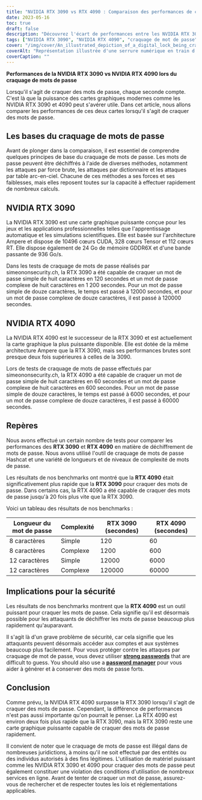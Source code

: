 ```yaml
---
title: "NVIDIA RTX 3090 vs RTX 4090 : Comparaison des performances de craquage de mots de passe"
date: 2023-05-16
toc: true
draft: false
description: "Découvrez l'écart de performances entre les NVIDIA RTX 3090 et RTX 4090 dans le craquage de mots de passe, en soulignant les implications en termes de sécurité et les mesures de protection."
tags: ["NVIDIA RTX 3090", "NVIDIA RTX 4090", "craquage de mot de passe", "performance", "sécurité", "protection par mot de passe", "cybersécurité", "repère", "GPU", "gestionnaire de mot de passe", "des mots de passe forts", "authentification à deux facteurs", "les réglementations gouvernementales", "CISA", "GDPR", "la sécurité des données", "comparaison du matériel", "sécurité du mot de passe", "carte graphique", "force du mot de passe"]
cover: "/img/cover/An_illustrated_depiction_of_a_digital_lock_being_cracked.png"
coverAlt: "Représentation illustrée d'une serrure numérique en train d'être forcée, symbolisant le contenu de l'article sur les performances en matière de cassage de mots de passe."
coverCaption: ""
---
```


**Performances de la NVIDIA RTX 3090 vs NVIDIA RTX 4090 lors du craquage de mots de passe**

Lorsqu'il s'agit de craquer des mots de passe, chaque seconde compte. C'est là que la puissance des cartes graphiques modernes comme les NVIDIA RTX 3090 et 4090 peut s'avérer utile. Dans cet article, nous allons comparer les performances de ces deux cartes lorsqu'il s'agit de craquer des mots de passe.

## Les bases du craquage de mots de passe

Avant de plonger dans la comparaison, il est essentiel de comprendre quelques principes de base du craquage de mots de passe. Les mots de passe peuvent être déchiffrés à l'aide de diverses méthodes, notamment les attaques par force brute, les attaques par dictionnaire et les attaques par table arc-en-ciel. Chacune de ces méthodes a ses forces et ses faiblesses, mais elles reposent toutes sur la capacité à effectuer rapidement de nombreux calculs.

## NVIDIA RTX 3090

La NVIDIA RTX 3090 est une carte graphique puissante conçue pour les jeux et les applications professionnelles telles que l'apprentissage automatique et les simulations scientifiques. Elle est basée sur l'architecture Ampere et dispose de 10496 cœurs CUDA, 328 cœurs Tensor et 112 cœurs RT. Elle dispose également de 24 Go de mémoire GDDR6X et d'une bande passante de 936 Go/s.

Dans les tests de craquage de mots de passe réalisés par simeononsecurity.ch, la RTX 3090 a été capable de craquer un mot de passe simple de huit caractères en 120 secondes et un mot de passe complexe de huit caractères en 1 200 secondes. Pour un mot de passe simple de douze caractères, le temps est passé à 12000 secondes, et pour un mot de passe complexe de douze caractères, il est passé à 120000 secondes.

## NVIDIA RTX 4090

La NVIDIA RTX 4090 est le successeur de la RTX 3090 et est actuellement la carte graphique la plus puissante disponible. Elle est dotée de la même architecture Ampere que la RTX 3090, mais ses performances brutes sont presque deux fois supérieures à celles de la 3090.

Lors de tests de craquage de mots de passe effectués par simeononsecurity.ch, la RTX 4090 a été capable de craquer un mot de passe simple de huit caractères en 60 secondes et un mot de passe complexe de huit caractères en 600 secondes. Pour un mot de passe simple de douze caractères, le temps est passé à 6000 secondes, et pour un mot de passe complexe de douze caractères, il est passé à 60000 secondes.

## Repères

Nous avons effectué un certain nombre de tests pour comparer les performances des **RTX 3090** et **RTX 4090** en matière de déchiffrement de mots de passe. Nous avons utilisé l'outil de craquage de mots de passe Hashcat et une variété de longueurs et de niveaux de complexité de mots de passe.

Les résultats de nos benchmarks ont montré que la **RTX 4090** était significativement plus rapide que la **RTX 3090** pour craquer des mots de passe. Dans certains cas, la RTX 4090 a été capable de craquer des mots de passe jusqu'à 20 fois plus vite que la RTX 3090.

Voici un tableau des résultats de nos benchmarks :

Longueur du mot de passe | Complexité | RTX 3090 (secondes) | RTX 4090 (secondes)
--- | --- | --- | ---
8 caractères | Simple | 120 | 60
8 caractères | Complexe | 1200 | 600
12 caractères | Simple | 12000 | 6000
12 caractères | Complexe | 120000 | 60000

## Implications pour la sécurité

Les résultats de nos benchmarks montrent que la **RTX 4090** est un outil puissant pour craquer les mots de passe. Cela signifie qu'il est désormais possible pour les attaquants de déchiffrer les mots de passe beaucoup plus rapidement qu'auparavant.

Il s'agit là d'un grave problème de sécurité, car cela signifie que les attaquants peuvent désormais accéder aux comptes et aux systèmes beaucoup plus facilement. Pour vous protéger contre les attaques par craquage de mot de passe, vous devez utiliser [**strong passwords**](https://simeononsecurity.ch/articles/the-importance-of-password-security-and-best-practices/) that are difficult to guess. You should also use a [**password manager**](https://simeononsecurity.ch/articles/bitwarden-and-keepassxc-vs-the-rest/) pour vous aider à générer et à conserver des mots de passe forts.

## Conclusion

Comme prévu, la NVIDIA RTX 4090 surpasse la RTX 3090 lorsqu'il s'agit de craquer des mots de passe. Cependant, la différence de performances n'est pas aussi importante qu'on pourrait le penser. La RTX 4090 est environ deux fois plus rapide que la RTX 3090, mais la RTX 3090 reste une carte graphique puissante capable de craquer des mots de passe rapidement.

Il convient de noter que le craquage de mots de passe est illégal dans de nombreuses juridictions, à moins qu'il ne soit effectué par des entités ou des individus autorisés à des fins légitimes. L'utilisation de matériel puissant comme les NVIDIA RTX 3090 et 4090 pour craquer des mots de passe peut également constituer une violation des conditions d'utilisation de nombreux services en ligne. Avant de tenter de craquer un mot de passe, assurez-vous de rechercher et de respecter toutes les lois et réglementations applicables.